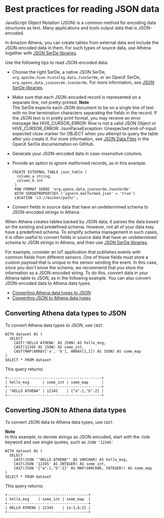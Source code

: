 # Best practices for reading JSON data<a name="parsing-JSON"></a>

JavaScript Object Notation \(JSON\) is a common method for encoding data structures as text\. Many applications and tools output data that is JSON\-encoded\.

In Amazon Athena, you can create tables from external data and include the JSON\-encoded data in them\. For such types of source data, use Athena together with [JSON SerDe libraries](json-serde.md)\. 

Use the following tips to read JSON\-encoded data:
+ Choose the right SerDe, a native JSON SerDe, `org.apache.hive.hcatalog.data.JsonSerDe`, or an OpenX SerDe, `org.openx.data.jsonserde.JsonSerDe`\. For more information, see [JSON SerDe libraries](json-serde.md)\.
+ Make sure that each JSON\-encoded record is represented on a separate line, not pretty\-printed\.
**Note**  
The SerDe expects each JSON document to be on a single line of text with no line termination characters separating the fields in the record\. If the JSON text is in pretty print format, you may receive an error message like HIVE\_CURSOR\_ERROR: Row is not a valid JSON Object or HIVE\_CURSOR\_ERROR: JsonParseException: Unexpected end\-of\-input: expected close marker for OBJECT when you attempt to query the table after you create it\. For more information, see [JSON Data Files](https://github.com/rcongiu/Hive-JSON-Serde#json-data-files) in the OpenX SerDe documentation on GitHub\. 
+ Generate your JSON\-encoded data in case\-insensitive columns\.
+ Provide an option to ignore malformed records, as in this example\.

  ```
  CREATE EXTERNAL TABLE json_table (
    column_a string,
    column_b int
   )
   ROW FORMAT SERDE 'org.openx.data.jsonserde.JsonSerDe'
   WITH SERDEPROPERTIES ('ignore.malformed.json' = 'true')
   LOCATION 's3://bucket/path/';
  ```
+ Convert fields in source data that have an undetermined schema to JSON\-encoded strings in Athena\.

When Athena creates tables backed by JSON data, it parses the data based on the existing and predefined schema\. However, not all of your data may have a predefined schema\. To simplify schema management in such cases, it is often useful to convert fields in source data that have an undetermined schema to JSON strings in Athena, and then use [JSON SerDe libraries](json-serde.md)\.

For example, consider an IoT application that publishes events with common fields from different sensors\. One of those fields must store a custom payload that is unique to the sensor sending the event\. In this case, since you don't know the schema, we recommend that you store the information as a JSON\-encoded string\. To do this, convert data in your Athena table to JSON, as in the following example\. You can also convert JSON\-encoded data to Athena data types\.
+  [Converting Athena data types to JSON](#converting-native-data-types-to-json) 
+  [Converting JSON to Athena data types](#converting-json-to-native-data-types) 

## Converting Athena data types to JSON<a name="converting-native-data-types-to-json"></a>

To convert Athena data types to JSON, use `CAST`\.

```
WITH dataset AS (
  SELECT
    CAST('HELLO ATHENA' AS JSON) AS hello_msg,
    CAST(12345 AS JSON) AS some_int,
    CAST(MAP(ARRAY['a', 'b'], ARRAY[1,2]) AS JSON) AS some_map
)
SELECT * FROM dataset
```

This query returns:

```
+-------------------------------------------+
| hello_msg      | some_int | some_map      |
+-------------------------------------------+
| "HELLO ATHENA" | 12345    | {"a":1,"b":2} |
+-------------------------------------------+
```

## Converting JSON to Athena data types<a name="converting-json-to-native-data-types"></a>

To convert JSON data to Athena data types, use `CAST`\.

**Note**  
In this example, to denote strings as JSON\-encoded, start with the `JSON` keyword and use single quotes, such as `JSON '12345'` 

```
WITH dataset AS (
  SELECT
    CAST(JSON '"HELLO ATHENA"' AS VARCHAR) AS hello_msg,
    CAST(JSON '12345' AS INTEGER) AS some_int,
    CAST(JSON '{"a":1,"b":2}' AS MAP(VARCHAR, INTEGER)) AS some_map
)
SELECT * FROM dataset
```

This query returns:

```
+-------------------------------------+
| hello_msg    | some_int | some_map  |
+-------------------------------------+
| HELLO ATHENA | 12345    | {a:1,b:2} |
+-------------------------------------+
```